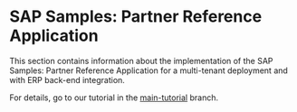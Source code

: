 # SAP Samples: Partner Reference Application

This section contains information about the implementation of the SAP Samples: Partner Reference Application for a multi-tenant deployment and with ERP back-end integration.

For details, go to our tutorial in the [main-tutorial](../../tree/main-tutorial) branch.
